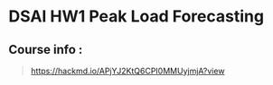 # DSAI HW1 Peak Load Forecasting

## Course info :

> https://hackmd.io/APjYJ2KtQ6CPI0MMUyjmjA?view

